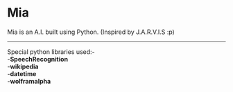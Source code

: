 # Mia
Mia is an A.I. built using Python. (Inspired by J.A.R.V.I.S :p)
<hr>
Special python libraries used:- <br>
 -<b>SpeechRecognition</b><br>
 -<b>wikipedia</b><br>
 -<b>datetime</b><br>
 -<b>wolframalpha</b><br>
